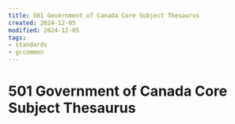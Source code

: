 ```yaml
---
title: 501 Government of Canada Core Subject Thesaurus
created: 2024-12-05
modified: 2024-12-05
tags:
- standards
- gccommon
---
```

# 501 Government of Canada Core Subject Thesaurus
